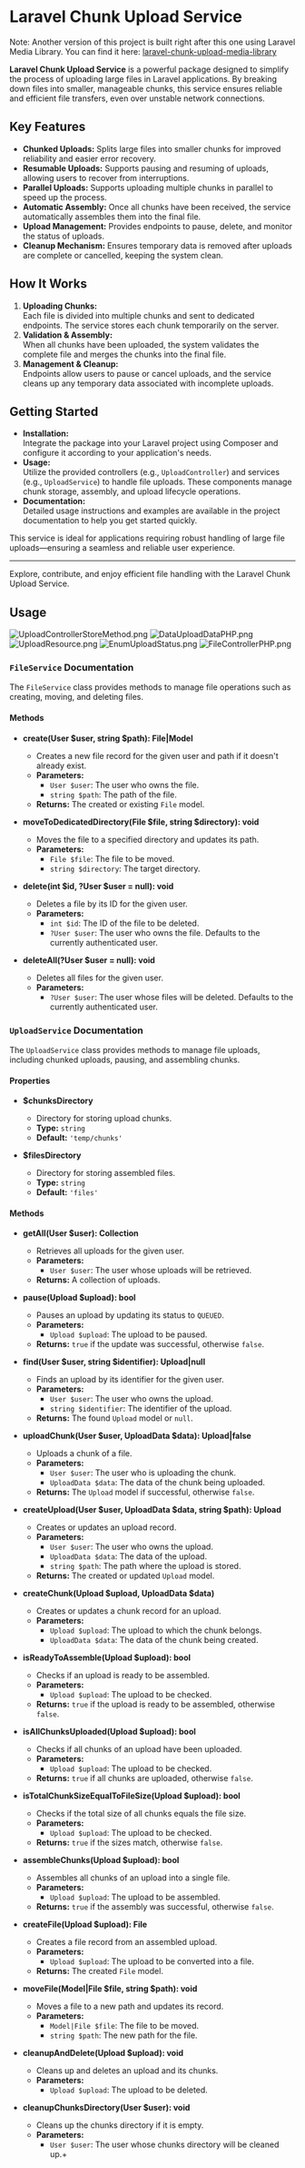 # Laravel Chunk Upload Service

Note: Another version of this project is built right after this one using Laravel Media Library. You can find it here: 
<a href="https://github.com/maikeleckelboom/laravel-chunk-upload-media-library">laravel-chunk-upload-media-library</a>

**Laravel Chunk Upload Service** is a powerful
package designed to simplify the process of uploading large files in Laravel applications. By breaking down files into smaller, manageable chunks, this service ensures reliable and efficient file transfers, even over unstable network connections.

## Key Features

- **Chunked Uploads:** Splits large files into smaller chunks for improved reliability and easier error recovery.
- **Resumable Uploads:** Supports pausing and resuming of uploads, allowing users to recover from interruptions.
- **Parallel Uploads:** Supports uploading multiple chunks in parallel to speed up the process.
- **Automatic Assembly:** Once all chunks have been received, the service automatically assembles them into the final file.
- **Upload Management:** Provides endpoints to pause, delete, and monitor the status of uploads.
- **Cleanup Mechanism:** Ensures temporary data is removed after uploads are complete or cancelled, keeping the system clean.

## How It Works

1. **Uploading Chunks:**  
   Each file is divided into multiple chunks and sent to dedicated endpoints. The service stores each chunk temporarily on the server.
2. **Validation & Assembly:**  
   When all chunks have been uploaded, the system validates the complete file and merges the chunks into the final file.
3. **Management & Cleanup:**  
   Endpoints allow users to pause or cancel uploads, and the service cleans up any temporary data associated with incomplete uploads.

## Getting Started

- **Installation:**  
  Integrate the package into your Laravel project using Composer and configure it according to your application's needs.
- **Usage:**  
  Utilize the provided controllers (e.g., `UploadController`) and services (e.g., `UploadService`) to handle file uploads. These components manage chunk storage, assembly, and upload lifecycle operations.
- **Documentation:**  
  Detailed usage instructions and examples are available in the project documentation to help you get started quickly.

This service is ideal for applications requiring robust handling of large file uploads—ensuring a seamless and reliable user experience.

---

Explore, contribute, and enjoy efficient file handling with the Laravel Chunk Upload Service.

## Usage
![UploadControllerStoreMethod.png](public/img/UploadControllerStoreMethod.png)
![DataUploadDataPHP.png](public/img/DataUploadDataPHP.png)
![UploadResource.png](public/img/UploadResource.png)
![EnumUploadStatus.png](public/img/EnumUploadStatus.png)
![FileControllerPHP.png](public/img/FileControllerPHP.png)

### `FileService` Documentation

The `FileService` class provides methods to manage file operations such as creating, moving, and deleting files.

#### Methods

- **create(User $user, string $path): File|Model**
    - Creates a new file record for the given user and path if it doesn't already exist.
    - **Parameters:**
        - `User $user`: The user who owns the file.
        - `string $path`: The path of the file.
    - **Returns:** The created or existing `File` model.

- **moveToDedicatedDirectory(File $file, string $directory): void**
    - Moves the file to a specified directory and updates its path.
    - **Parameters:**
        - `File $file`: The file to be moved.
        - `string $directory`: The target directory.

- **delete(int $id, ?User $user = null): void**
    - Deletes a file by its ID for the given user.
    - **Parameters:**
        - `int $id`: The ID of the file to be deleted.
        - `?User $user`: The user who owns the file. Defaults to the currently authenticated user.

- **deleteAll(?User $user = null): void**
    - Deletes all files for the given user.
    - **Parameters:**
        - `?User $user`: The user whose files will be deleted. Defaults to the currently authenticated user.

### `UploadService` Documentation

The `UploadService` class provides methods to manage file uploads, including chunked uploads, pausing, and assembling
chunks.

#### Properties

- **$chunksDirectory**
    - Directory for storing upload chunks.
    - **Type:** `string`
    - **Default:** `'temp/chunks'`

- **$filesDirectory**
    - Directory for storing assembled files.
    - **Type:** `string`
    - **Default:** `'files'`

#### Methods

- **getAll(User $user): Collection**
    - Retrieves all uploads for the given user.
    - **Parameters:**
        - `User $user`: The user whose uploads will be retrieved.
    - **Returns:** A collection of uploads.

- **pause(Upload $upload): bool**
    - Pauses an upload by updating its status to `QUEUED`.
    - **Parameters:**
        - `Upload $upload`: The upload to be paused.
    - **Returns:** `true` if the update was successful, otherwise `false`.

- **find(User $user, string $identifier): Upload|null**
    - Finds an upload by its identifier for the given user.
    - **Parameters:**
        - `User $user`: The user who owns the upload.
        - `string $identifier`: The identifier of the upload.
    - **Returns:** The found `Upload` model or `null`.

- **uploadChunk(User $user, UploadData $data): Upload|false**
    - Uploads a chunk of a file.
    - **Parameters:**
        - `User $user`: The user who is uploading the chunk.
        - `UploadData $data`: The data of the chunk being uploaded.
    - **Returns:** The `Upload` model if successful, otherwise `false`.

- **createUpload(User $user, UploadData $data, string $path): Upload**
    - Creates or updates an upload record.
    - **Parameters:**
        - `User $user`: The user who owns the upload.
        - `UploadData $data`: The data of the upload.
        - `string $path`: The path where the upload is stored.
    - **Returns:** The created or updated `Upload` model.

- **createChunk(Upload $upload, UploadData $data)**
    - Creates or updates a chunk record for an upload.
    - **Parameters:**
        - `Upload $upload`: The upload to which the chunk belongs.
        - `UploadData $data`: The data of the chunk being created.

- **isReadyToAssemble(Upload $upload): bool**
    - Checks if an upload is ready to be assembled.
    - **Parameters:**
        - `Upload $upload`: The upload to be checked.
    - **Returns:** `true` if the upload is ready to be assembled, otherwise `false`.

- **isAllChunksUploaded(Upload $upload): bool**
    - Checks if all chunks of an upload have been uploaded.
    - **Parameters:**
        - `Upload $upload`: The upload to be checked.
    - **Returns:** `true` if all chunks are uploaded, otherwise `false`.

- **isTotalChunkSizeEqualToFileSize(Upload $upload): bool**
    - Checks if the total size of all chunks equals the file size.
    - **Parameters:**
        - `Upload $upload`: The upload to be checked.
    - **Returns:** `true` if the sizes match, otherwise `false`.

- **assembleChunks(Upload $upload): bool**
    - Assembles all chunks of an upload into a single file.
    - **Parameters:**
        - `Upload $upload`: The upload to be assembled.
    - **Returns:** `true` if the assembly was successful, otherwise `false`.

- **createFile(Upload $upload): File**
    - Creates a file record from an assembled upload.
    - **Parameters:**
        - `Upload $upload`: The upload to be converted into a file.
    - **Returns:** The created `File` model.

- **moveFile(Model|File $file, string $path): void**
    - Moves a file to a new path and updates its record.
    - **Parameters:**
        - `Model|File $file`: The file to be moved.
        - `string $path`: The new path for the file.

- **cleanupAndDelete(Upload $upload): void**
    - Cleans up and deletes an upload and its chunks.
    - **Parameters:**
        - `Upload $upload`: The upload to be deleted.

- **cleanupChunksDirectory(User $user): void**
    - Cleans up the chunks directory if it is empty.
    - **Parameters:**
        - `User $user`: The user whose chunks directory will be cleaned up.+
